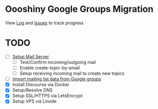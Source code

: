# Oooshiny Google Groups Migration


View [Log](https://github.com/OooShiny-Community/migration/blob/master/LOG.md) and [Issues](https://github.com/OooShiny-Community/migration/issues) to track progress

# TODO

- [ ] [Setup Mail Server](https://github.com/OooShiny-Community/migration/issues/2)
	- [ ] Test/Confirm incoming/outgoing mail
	- [ ] Enable create-topic-by-email
	- [ ] Setup receiving incoming mail to create new topics
- [ ] [Import mailing list data from Google groups](https://github.com/OooShiny-Community/migration/issues/4)
- [x] Install Discourse via Docker
- [x] Setup/Resolve DNS
- [x] Setup SSL/HTTPS via LetsEncrypt
- [x] Setup VPS via Linode
